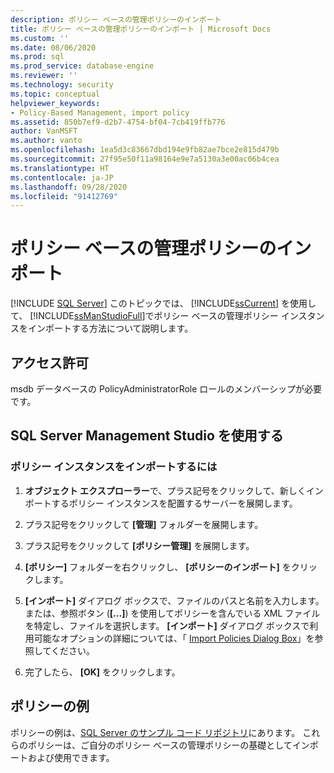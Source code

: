 ```yaml
---
description: ポリシー ベースの管理ポリシーのインポート
title: ポリシー ベースの管理ポリシーのインポート | Microsoft Docs
ms.custom: ''
ms.date: 08/06/2020
ms.prod: sql
ms.prod_service: database-engine
ms.reviewer: ''
ms.technology: security
ms.topic: conceptual
helpviewer_keywords:
- Policy-Based Management, import policy
ms.assetid: 850b7ef9-d2b7-4754-bf04-7cb419ffb776
author: VanMSFT
ms.author: vanto
ms.openlocfilehash: 1ea5d3c83667dbd194e9fb82ae7bce2e815d479b
ms.sourcegitcommit: 27f95e50f11a98164e9e7a5130a3e00ac06b4cea
ms.translationtype: HT
ms.contentlocale: ja-JP
ms.lasthandoff: 09/28/2020
ms.locfileid: "91412769"
---
```

# <a name="import-a-policy-based-management-policy"></a>ポリシー ベースの管理ポリシーのインポート
 [!INCLUDE [SQL Server](../../includes/applies-to-version/sqlserver.md)]
  このトピックでは、 [!INCLUDE[ssCurrent](../../includes/sscurrent-md.md)] を使用して、 [!INCLUDE[ssManStudioFull](../../includes/ssmanstudiofull-md.md)]でポリシー ベースの管理ポリシー インスタンスをインポートする方法について説明します。  
  
## <a name="permissions"></a>アクセス許可
 msdb データベースの PolicyAdministratorRole ロールのメンバーシップが必要です。

  
##  <a name="using-sql-server-management-studio"></a>SQL Server Management Studio を使用する  
  
### <a name="to-import-a-policy-instance"></a>ポリシー インスタンスをインポートするには  
  
1.  **オブジェクト エクスプローラー**で、プラス記号をクリックして、新しくインポートするポリシー インスタンスを配置するサーバーを展開します。  
  
2.  プラス記号をクリックして **[管理]** フォルダーを展開します。  
  
3.  プラス記号をクリックして **[ポリシー管理]** を展開します。  
  
4.  **[ポリシー]** フォルダーを右クリックし、 **[ポリシーのインポート]** をクリックします。  
  
5.  **[インポート]** ダイアログ ボックスで、ファイルのパスと名前を入力します。または、参照ボタン (**[...]**) を使用してポリシーを含んでいる XML ファイルを特定し、ファイルを選択します。 **[インポート]** ダイアログ ボックスで利用可能なオプションの詳細については、「 [Import Policies Dialog Box](../../relational-databases/policy-based-management/import-policies-dialog-box.md)」を参照してください。  
  
6.  完了したら、 **[OK]** をクリックします。  


## <a name="example-policies"></a>ポリシーの例
 ポリシーの例は、[SQL Server のサンプル コード リポジトリ](https://github.com/microsoft/sql-server-samples/tree/master/samples/features/epm-framework/sample-policies)にあります。 これらのポリシーは、ご自分のポリシー ベースの管理ポリシーの基礎としてインポートおよび使用できます。
